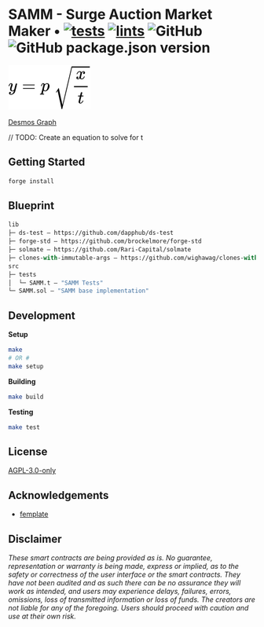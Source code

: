 # SAMM - Surge Auction Market Maker • [![tests](https://github.com/abrandec/surge-amm/actions/workflows/tests.yml/badge.svg)](https://github.com/abradec/surge-amm/actions/workflows/tests.yml) [![lints](https://github.com/abrandec/surge-amm/actions/workflows/lints.yml/badge.svg)](https://github.com/abrandec/surge-amm/actions/workflows/lints.yml) ![GitHub](https://img.shields.io/github/license/abrandec/surge-amm)  ![GitHub package.json version](https://img.shields.io/github/package-json/v/abrandec/surge-amm)

<img src="./assets/equation.svg">

[Desmos Graph](https://www.desmos.com/calculator/9swhjwd9tv)

// TODO: Create an equation to solve for t

## Getting Started
```sh
forge install
```

## Blueprint

```ml
lib
├─ ds-test — https://github.com/dapphub/ds-test
├─ forge-std — https://github.com/brockelmore/forge-std
├─ solmate — https://github.com/Rari-Capital/solmate
├─ clones-with-immutable-args — https://github.com/wighawag/clones-with-immutable-args
src
├─ tests
│  └─ SAMM.t — "SAMM Tests"
└─ SAMM.sol — "SAMM base implementation"
```

## Development

**Setup**
```bash
make
# OR #
make setup
```

**Building**
```bash
make build
```

**Testing**
```bash
make test
```

## License

[AGPL-3.0-only](https://github.com/abigger87/femplate/blob/master/LICENSE)

## Acknowledgements

- [femplate](https://github.com/abigger87/femplate)

## Disclaimer

_These smart contracts are being provided as is. No guarantee, representation or warranty is being made, express or implied, as to the safety or correctness of the user interface or the smart contracts. They have not been audited and as such there can be no assurance they will work as intended, and users may experience delays, failures, errors, omissions, loss of transmitted information or loss of funds. The creators are not liable for any of the foregoing. Users should proceed with caution and use at their own risk._
